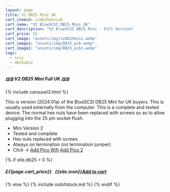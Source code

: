 ```yaml
---
layout: page
title: V2 DB25 Mini UK
cart_itemid: v2db25miniuk
cart_name: "V2 BlueSCSI DB25 Mini UK"
cart_description: "V2 BlueSCSI DB25 Mini - Full Version"
cart_price: 52
cart_image: "assets/img/v2db25mini.webp"
cart_image1: "assets/img/DB25_pcb.webp"
cart_image2: "assets/img/DB25_pcb1.webp"
tags: 
  - scsi
  - db25ukv2
---
```


##### 🇬🇧 V2 DB25 Mini Full UK 🇬🇧

{% include carousel3.html %}

This is version (2024.01a) of the BlueSCSI DB25 Mini for UK buyers. This is usually used externally from the computer. This is a complete and tested device. The normal hex nuts have been replaced with screws so as to allow plugging into the 25 pin socket flush.

* Mini Version 2
* Tested and complete
* Hex nuts replaced with screws
* Always on termination (no termination jumper)
* Click &#8594; [Add Pico Wifi](/picowifi) [Add Pico 2](/pico2)

{% if site.db25 > 0 %}
##### £{{page.cart_price}} &nbsp; {{site.icon}}[Add to cart](/cart#{{page.cart_itemid}})
{% else %}
{% include outofstock.md %}
{% endif %}